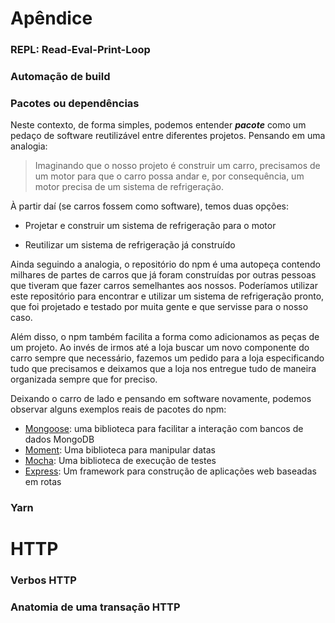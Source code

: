 # Apêndice

### 

### **REPL: Read-Eval-Print-Loop**

### **Automação de build**

### Pacotes ou dependências

Neste contexto, de forma simples, podemos entender _**pacote**_ como um pedaço de software reutilizável entre diferentes projetos. Pensando em uma analogia:

> Imaginando que o nosso projeto é construir um carro, precisamos de um motor para que o carro possa andar e, por consequência, um motor precisa de um sistema de refrigeração.

À partir daí \(se carros fossem como software\), temos duas opções:

* Projetar e construir um sistema de refrigeração para o motor

* Reutilizar um sistema de refrigeração já construído

Ainda seguindo a analogia, o repositório do npm é uma autopeça contendo milhares de partes de carros que já foram construídas por outras pessoas que tiveram que fazer carros semelhantes aos nossos. Poderíamos utilizar este repositório para encontrar e utilizar um sistema de refrigeração pronto, que foi projetado e testado por muita gente e que servisse para o nosso caso.

Além disso, o npm também facilita a forma como adicionamos as peças de um projeto. Ao invés de irmos até a loja buscar um novo componente do carro sempre que necessário, fazemos um pedido para a loja especificando tudo que precisamos e deixamos que a loja nos entregue tudo de maneira organizada sempre que for preciso.

Deixando o carro de lado e pensando em software novamente, podemos observar alguns exemplos reais de pacotes do npm:

* [Mongoose](https://www.npmjs.com/package/mongoose): uma biblioteca para facilitar a interação com bancos de dados MongoDB 
* [Moment](https://www.npmjs.com/package/moment): Uma biblioteca para manipular datas
* [Mocha](https://www.npmjs.com/package/mocha): Uma biblioteca de execução de testes
* [Express](https://www.npmjs.com/package/express): Um framework para construção de aplicações web baseadas em rotas

### **Yarn**



# HTTP

### Verbos HTTP

### Anatomia de uma transação HTTP



